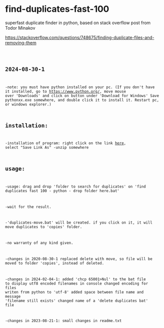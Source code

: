 
# find-duplicates-fast-100
superfast duplicate finder in python, based on stack overflow post from Todor Minakov

https://stackoverflow.com/questions/748675/finding-duplicate-files-and-removing-them
<code> <pre> 
## 2024-08-30-1

-note: you must have python installed on your pc.
(If you don't have it installed, go to https://www.python.org/, 
move mouse over 'Downloads' and click on button under 'Download for Windows'
Save pythonxx.exe somewhere, and double click it to install it. Restart pc, or windows explorer.)

## installation:
-installation of program: right click on the link [here](https://github.com/dbojan/find-duplicates-fast-100/raw/main/find_duplicates_fast_100_python.zip), select "Save Link As"
-unzip somewhere

## usage:
-usage: drag and drop 'folder to search for duplicates' on 'find duplicates fast 100 - python - drop folder here.bat'

-wait for the result.

-'duplicates-move.bat' will be created. if you click on it, it will move duplicates to 'copies' folder.

-no warranty of any kind given.


-changes in 2020-08-30-1
 replaced delete with move, so file will be moved to folder 'copies', instead of deleted.

-changes in 2024-02-04-1:
 added 'chcp 65001>Nul' to the bat file to display utf8 encoded filenames in console
 changed encoding for files writen from python to 'utf-8'
 added space between file name and message 'filename still exists'
 changed name of a 'delete duplicates bat' file

-changes in 2023-08-21-1:
 small changes in readme.txt